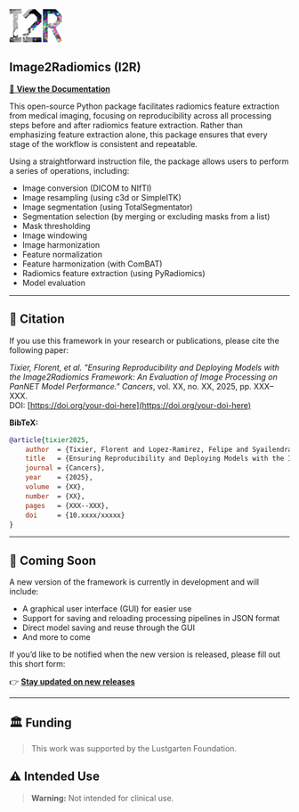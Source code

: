 <p align="left">
  <img src="logo_I2R.png" alt="Image2Radiomics Logo" height="60">
</p>

## Image2Radiomics (I2R)

[📘 **View the Documentation**](https://i2r.readthedocs.io/en/latest/)

This open-source Python package facilitates radiomics feature extraction from medical imaging, focusing on reproducibility across all processing steps before and after radiomics feature extraction. Rather than emphasizing feature extraction alone, this package ensures that every stage of the workflow is consistent and repeatable.

Using a straightforward instruction file, the package allows users to perform a series of operations, including:

- Image conversion (DICOM to NIfTI)  
- Image resampling (using c3d or SimpleITK)  
- Image segmentation (using TotalSegmentator)  
- Segmentation selection (by merging or excluding masks from a list)  
- Mask thresholding  
- Image windowing  
- Image harmonization  
- Feature normalization  
- Feature harmonization (with ComBAT)  
- Radiomics feature extraction (using PyRadiomics)  
- Model evaluation  

---

## 📖 Citation

If you use this framework in your research or publications, please cite the following paper:

*Tixier, Florent, et al. "Ensuring Reproducibility and Deploying Models with the Image2Radiomics Framework: An Evaluation of Image Processing on PanNET Model Performance."* *Cancers*, vol. XX, no. XX, 2025, pp. XXX–XXX.  
DOI: [https://doi.org/your-doi-here](https://doi.org/your-doi-here)

**BibTeX:**

```bibtex
@article{tixier2025,
    author  = {Tixier, Florent and Lopez-Ramirez, Felipe and Syailendra, Emir and Blanco, Alejandra and Javed, Ammar A. and Chu, Linda C. and Kawamoto, Satomi and Fishman, Elliot K.},
    title   = {Ensuring Reproducibility and Deploying Models with the Image2Radiomics Framework: An Evaluation of Image Processing on PanNET Model Performance},
    journal = {Cancers},
    year    = {2025},
    volume  = {XX},
    number  = {XX},
    pages   = {XXX--XXX},
    doi     = {10.xxxx/xxxxx}
}
```
---

## 🚧 Coming Soon

A new version of the framework is currently in development and will include:

-  A graphical user interface (GUI) for easier use
-  Support for saving and reloading processing pipelines in JSON format
-  Direct model saving and reuse through the GUI
-  And more to come

If you’d like to be notified when the new version is released, please fill out this short form:

👉 [**Stay updated on new releases**](https://forms.office.com/r/5wD34W1sA8)

---

## 🏛️ Funding

> This work was supported by the Lustgarten Foundation.  


## ⚠️ Intended Use

> **Warning:** Not intended for clinical use.

